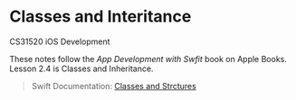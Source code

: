 # Classes and Interitance 

CS31520 iOS Development 

These notes follow the _App Development with Swfit_ book on Apple Books. Lesson 2.4 is Classes and Inheritance. 

> Swift Documentation: [Classes and Strctures](https://docs.swift.org/swift-book/LanguageGuide/ClassesAndStructures.html#//apple_ref/doc/uid/TP40014097-CH13-ID82)
